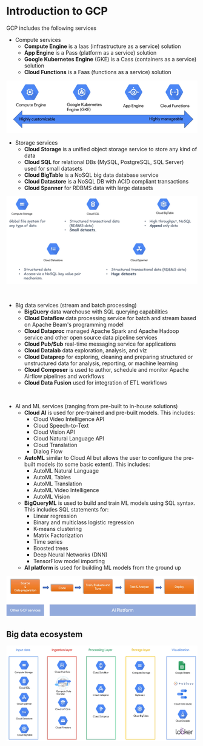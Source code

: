 # Introduction to GCP

GCP includes the following services

- Compute services
  - **Compute Engine** is a Iaas (infrastructure as a service) solution
  - **App Engine** is a Pass (platform as a service) solution
  - **Google Kubernetes Engine** (GKE) is a Cass (containers as a service) solution
  - **Cloud Functions** is a Faas (functions as a service) solution

![](compute-services.png)

- Storage services
  - **Cloud Storage** is a unified object storage service to store any kind of data
  - **Cloud SQL** for relational DBs (MySQL, PostgreSQL, SQL Server) used for small datasets
  - **Cloud BigTable** is a NoSQL big data database service
  - **Cloud Datastore** is a NoSQL DB with ACID compliant transactions
  - **Cloud Spanner** for RDBMS data with large datasets 

![](storage-services.png)

<br>

- Big data services (stream and batch processing)
  - **BigQuery** data warehouse with SQL querying capabilities
  - **Cloud Dataflow** data processing service for batch and stream based on Apache Beam's programming model
  - **Cloud Dataproc** managed Apache Spark and Apache Hadoop service and other open source data pipeline services
  - **Cloud Pub/Sub** real-time messaging service for applications
  - **Cloud Datalab** data exploration, analysis, and viz
  - **Cloud Dataprep** for exploring, cleaning and preparing structured or unstructured data for analysis, reporting, or machine learning
  - **Cloud Composer** is used to author, schedule and monitor Apache Airflow pipelines and workflows
  - **Cloud Data Fusion** used for integration of ETL workflows

<br>

- AI and ML services (ranging from pre-built to in-house solutions)
  - **Cloud AI** is used for pre-trained and pre-built models. This includes:
    - Cloud Video Intelligence API
    - Cloud Speech-to-Text
    - Cloud Vision API
    - Cloud Natural Language API
    - Cloud Translation
    - Dialog Flow
  - **AutoML** similar to Cloud AI but allows the user to configure the pre-built models (to some basic extent). This includes:
    - AutoML Natural Language
    - AutoML Tables
    - AutoML Translation
    - AutoML Video Intelligence
    - AutoML Vision
  - **BigQueryML** is used to build and train ML models using SQL syntax. This includes SQL statements for:
    - Linear regression
    - Binary and multiclass logistic regression
    - K-means clustering
    - Matrix Factorization
    - Time series
    - Boosted trees
    - Deep Neural Networks (DNN)
    - TensorFlow model importing
  - **AI platform** is used for building ML models from the ground up

![](ai-and-ml-services.png)

## Big data ecosystem

![](big-data-ecosystem.png)
